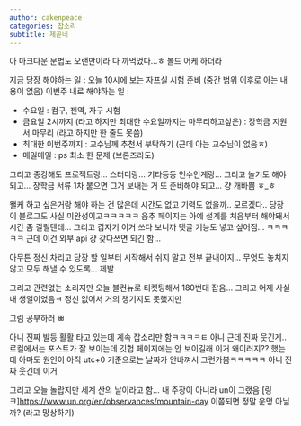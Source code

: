 ```yaml
---
author: cakenpeace
categories: 잡소리
subtitle: 제곧네
---
```


아 마크다운 문법도 오랜만이라 다 까먹었다...ㅎ 볼드 어케 하더라

지금 당장 해야하는 일 : 오늘 10시에 보는 자프실 시험 준비 (중간 범위 이후로 아는 내용이 없음)
이번주 내로 해야하는 일 : 

- 수요일 : 컴구, 젠역, 자구 시험
- 금요일 2시까지 (라고 하지만 최대한 수요일까지는 마무리하고싶은) : 장학금 지원서 마무리 (라고 하지만 한 줄도 못씀)
- 최대한 이번주까지 : 교수님께 추천서 부탁하기 (근데 아는 교수님이 없음ㅎ)
- 매일매일 : ps 최소 한 문제 (브론즈라도)
  
그리고 종강해도 프로젝트랑... 스터디랑... 기타등등 인수인계랑... 그리고 놀기도 해야되고... 장학금 서류 1차 붙으면 그거 보내는 거 또 준비해야 되고... 걍 개바쁨 ㅎ_ㅎ

왤케 하고 싶은거랑 해야 하는 건 많은데 시간도 없고 기력도 없을까.. 모르겠다.. 당장 이 블로그도 사실 미완성이고ㅋㅋㅋㅋㅋ 음추 페이지는 아예 설계를 처음부터 해야돼서 시간 좀 걸릴텐데... 그리고 갑자기 이거 쓰다 보니까 댓글 기능도 넣고 싶어짐... ㅋㅋㅋㅋㅋ 근데 이건 외부 api 걍 갖다쓰면 되긴 함...

아무튼 정신 차리고 당장 할 일부터 시작해서 쉬지 말고 전부 끝내야지... 무엇도 놓치지 않고 모두 해낼 수 있도록... 제발

그리고 관련없는 소리지만 오늘 블컨뉴로 티켓팅해서 180번대 잡음... 그리고 어제 사실 내 생일이었음ㅋ 정신 없어서 거의 챙기지도 못했지만

그럼 공부하러 ㅃ

아니 진짜 발등 활활 타고 있는데 계속 잡소리만 함ㅋㅋㅋㅋㅌ 아니 근데 진짜 웃긴게.. 로컬에서는 포스트가 잘 보이는데 깃헙 페이지에는 안 보이길래 이거 왜이러지?? 했는데 아마도 원인이 아직 utc+0 기준으로는 날짜가 안바껴서 그런가봄ㅋㅋㅋㅋㅋ 아니 진짜 웃긴데 이거

그리고 오늘 놀랍지만 세계 산의 날이라고 함... 내 주장이 아니라 un이 그랬음
[링크]<https://www.un.org/en/observances/mountain-day>
이쯤되면 정말 운명 아닐까? (라고 망상하기)